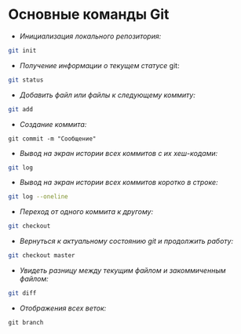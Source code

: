 # **Основные команды Git**

* *Инициализация локального репозитория:* 
```sh
git init
```
* *Получение информации о текущем статусе* git:
```sh
git status
```
* *Добавить файл или файлы к следующему коммиту:*
```sh
git add
```
* *Создание коммита:*
```
git commit -m "Сообщение"
```
* *Вывод на экран истории всех коммитов с их хеш-кодами:*
```sh
git log
```
* *Вывод на экран истории всех коммитов коротко в строке:*
```sh
git log --oneline
```
* *Переход от одного коммита к другому:*
```sh
git checkout
```
* *Вернуться к актуальному состоянию git и продолжить работу:*
```sh
git checkout master
```
* *Увидеть разницу между текущим файлом и закоммиченным файлом:*
```sh
git diff
```
* *Отображения всех веток:*

```
git branch
```



